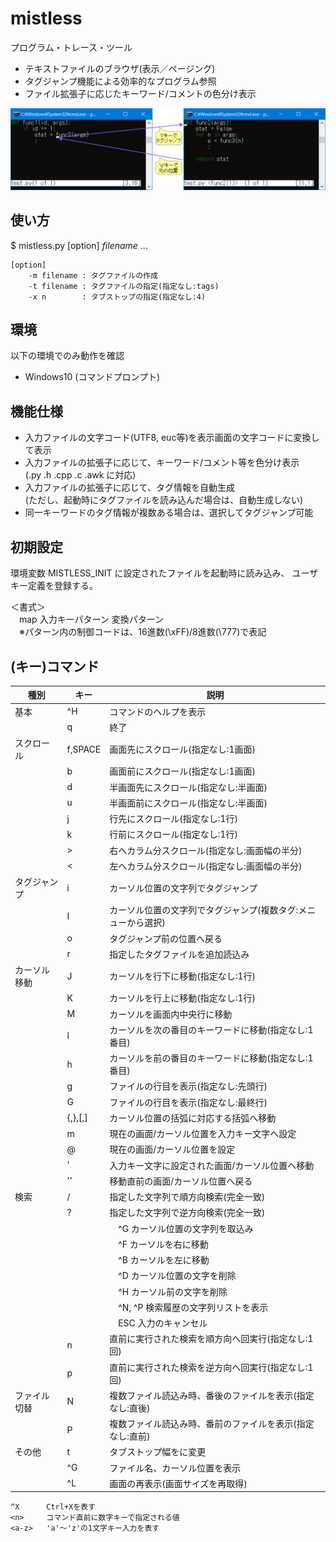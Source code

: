 # mistless
プログラム・トレース・ツール

- テキストファイルのブラウザ(表示／ページング)
- タグジャンプ機能による効率的なプログラム参照
- ファイル拡張子に応じたキーワード/コメントの色分け表示

![](https://github.com/ak-wegry/mistless/blob/main/Images/mistless_demo.png)

## 使い方

$ mistless.py [option] *filename* ...<br>
```
[option]
    -m filename : タグファイルの作成
    -t filename : タグファイルの指定(指定なし:tags)
    -x n        : タブストップの指定(指定なし:4)
```

## 環境

以下の環境でのみ動作を確認

- Windows10 (コマンドプロンプト)

## 機能仕様
- 入力ファイルの文字コード(UTF8, euc等)を表示画面の文字コードに変換して表示
- 入力ファイルの拡張子に応じて、キーワード/コメント等を色分け表示<br>
  (.py .h .cpp .c .awk に対応)
- 入力ファイルの拡張子に応じて、タグ情報を自動生成<br>
  (ただし、起動時にタグファイルを読み込んだ場合は、自動生成しない)
- 同一キーワードのタグ情報が複数ある場合は、選択してタグジャンプ可能

## 初期設定
環境変数 MISTLESS_INIT に設定されたファイルを起動時に読み込み、
ユーザキー定義を登録する。

＜書式＞<br>
　map 入力キーパターン 変換パターン<br>
　※パターン内の制御コードは、16進数(\xFF)/8進数(\777)で表記

## (キー)コマンド
|種別        |キー       |説明                                                           |
|------------|-----------|---------------------------------------------------------------|
|基本        |^H         |コマンドのヘルプを表示                                         |
|            |q          |終了                                                           |
|スクロール  |f,SPACE    |<n>画面先にスクロール(<n>指定なし:1画面)                       |
|            |b          |<n>画面前にスクロール(<n>指定なし:1画面)                       |
|            |d          |<n>半画面先にスクロール(<n>指定なし:半画面)                    |
|            |u          |<n>半画面前にスクロール(<n>指定なし:半画面)                    |
|            |j          |<n>行先にスクロール(<n>指定なし:1行)                           |
|            |k          |<n>行前にスクロール(<n>指定なし:1行)                           |
|            |>          |右へ<n>カラム分スクロール(<n>指定なし:画面幅の半分)            |
|            |<          |左へ<n>カラム分スクロール(<n>指定なし:画面幅の半分)            |
|タグジャンプ|i          |カーソル位置の文字列でタグジャンプ                             |
|            |I          |カーソル位置の文字列でタグジャンプ(複数タグ:メニューから選択)  |
|            |o          |タグジャンプ前の位置へ戻る                                     |
|            |r          |指定したタグファイルを追加読込み                               |
|カーソル移動|J          |カーソルを<n>行下に移動(<n>指定なし:1行)                       |
|            |K          |カーソルを<n>行上に移動(<n>指定なし:1行)                       |
|            |M          |カーソルを画面内中央行に移動                                   |
|            |l          |カーソルを次の<n>番目のキーワードに移動(<n>指定なし:1番目)     |
|            |h          |カーソルを前の<n>番目のキーワードに移動(<n>指定なし:1番目)     |
|            |g          |ファイルの<n>行目を表示(<n>指定なし:先頭行)                    |
|            |G          |ファイルの<n>行目を表示(<n>指定なし:最終行)                    |
|            |{,},[,]    |カーソル位置の括弧に対応する括弧へ移動                         |
|            |m<a-z>     |現在の画面/カーソル位置を入力キー文字へ設定                    |
|            |@          |現在の画面/カーソル位置を設定                                  |
|            |'<a-z>     |入力キー文字に設定された画面/カーソル位置へ移動                |
|            |''         |移動直前の画面/カーソル位置へ戻る                              |
|検索        |/          |指定した文字列で順方向検索(完全一致)                           |
|            |?          |指定した文字列で逆方向検索(完全一致)                           |
|            |           |　^G     カーソル位置の文字列を取込み                          |
|            |           |　^F     カーソルを右に移動                                    |
|            |           |　^B     カーソルを左に移動                                    |
|            |           |　^D     カーソル位置の文字を削除                              |
|            |           |　^H     カーソル前の文字を削除                                |
|            |           |　^N, ^P 検索履歴の文字列リストを表示                          |
|            |           |　ESC    入力のキャンセル                                      |
|            |n          |直前に実行された検索を順方向へ<n>回実行(<n>指定なし:1回)       |
|            |p          |直前に実行された検索を逆方向へ<n>回実行(<n>指定なし:1回)       |
|ファイル切替|N          |複数ファイル読込み時、<n>番後のファイルを表示(<n>指定なし:直後)|
|            |P          |複数ファイル読込み時、<n>番前のファイルを表示(<n>指定なし:直前)|
|その他      |t          |タブストップ幅を<n>に変更                                      |
|            |^G         |ファイル名、カーソル位置を表示                                 |
|            |^L         |画面の再表示(画面サイズを再取得)                               |

```
^X      Ctrl+Xを表す
<n>     コマンド直前に数字キーで指定される値
<a-z>   'a'～'z'の1文字キー入力を表す
```
